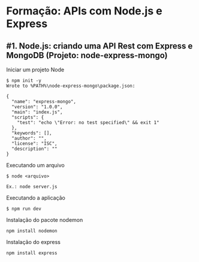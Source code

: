# Formação: APIs com Node.js e Express

## #1. Node.js: criando uma API Rest com Express e MongoDB (Projeto: node-express-mongo)

Iniciar um projeto Node

```
$ npm init -y
Wrote to %PATH%\node-express-mongo\package.json:

{
  "name": "express-mongo",
  "version": "1.0.0",
  "main": "index.js",
  "scripts": {
    "test": "echo \"Error: no test specified\" && exit 1"
  },
  "keywords": [],
  "author": "",
  "license": "ISC",
  "description": ""
}
```

Executando um arquivo

```
$ node <arquivo>

Ex.: node server.js
```

Executando a aplicação

```
$ npm run dev
```

Instalação do pacote nodemon
```
npm install nodemon
```

Instalação do express
```
npm install express
```
